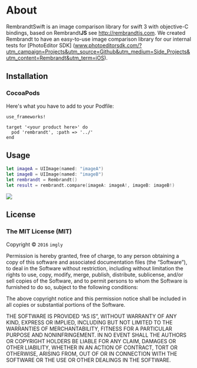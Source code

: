 # About

RembrandtSwift is an image comparison library for swift 3 with objective-C bindings, based on Rembrandt**JS** see http://rembrandtjs.com. We created Rembrandt to have an easy-to-use image comparison library for our internal tests for [PhotoEditor SDK] (www.photoeditorsdk.com/?utm_campaign=Projects&utm_source=Github&utm_medium=Side_Projects&utm_content=Rembrandt&utm_term=iOS). 

## Installation
### CocoaPods
Here's what you have to add to your Podfile:

```
use_frameworks!

target '<your product here>' do
  pod 'rembrandt', :path => '../'
end

```
## Usage
```swift
let imageA = UIImage(named: "imageA")
let imageB = UIImage(named: "imageB")
let rembrandt = Rembrandt()
let result = rembrandt.compare(imageA: imageA!, imageB: imageB!)
```

![](./result.png)

## License

### The MIT License (MIT)

Copyright © `2016` `imgly`

Permission is hereby granted, free of charge, to any person
obtaining a copy of this software and associated documentation
files (the “Software”), to deal in the Software without
restriction, including without limitation the rights to use,
copy, modify, merge, publish, distribute, sublicense, and/or sell
copies of the Software, and to permit persons to whom the
Software is furnished to do so, subject to the following
conditions:

The above copyright notice and this permission notice shall be
included in all copies or substantial portions of the Software.

THE SOFTWARE IS PROVIDED “AS IS”, WITHOUT WARRANTY OF ANY KIND,
EXPRESS OR IMPLIED, INCLUDING BUT NOT LIMITED TO THE WARRANTIES
OF MERCHANTABILITY, FITNESS FOR A PARTICULAR PURPOSE AND
NONINFRINGEMENT. IN NO EVENT SHALL THE AUTHORS OR COPYRIGHT
HOLDERS BE LIABLE FOR ANY CLAIM, DAMAGES OR OTHER LIABILITY,
WHETHER IN AN ACTION OF CONTRACT, TORT OR OTHERWISE, ARISING
FROM, OUT OF OR IN CONNECTION WITH THE SOFTWARE OR THE USE OR
OTHER DEALINGS IN THE SOFTWARE.
